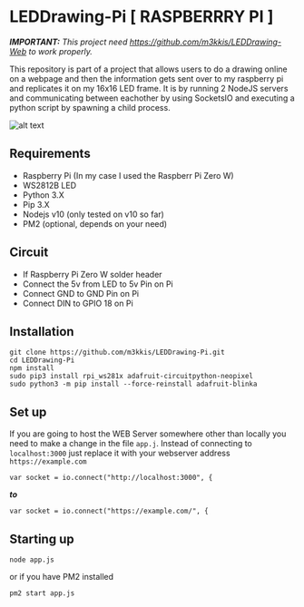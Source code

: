 # LEDDrawing-Pi [ RASPBERRRY PI ]
***IMPORTANT:** This project need https://github.com/m3kkis/LEDDrawing-Web to work properly.*

This repository is part of a project that allows users to do a drawing online on a webpage and then the information gets sent over to my raspberry pi and replicates it on my 16x16 LED frame. It is by running 2 NodeJS servers and communicating between eachother by using SocketsIO and executing a python script by spawning a child process.

![alt text](https://github.com/m3kkis/LEDDrawing-Pi/blob/master/leddraw.gif?raw=true)

## Requirements
* Raspberry Pi (In my case I used the Raspberr Pi Zero W)
* WS2812B LED
* Python 3.X
* Pip 3.X
* Nodejs v10 (only tested on v10 so far)
* PM2 (optional, depends on your need)

## Circuit
* If Raspberry Pi Zero W solder header
* Connect the 5v from LED to 5v Pin on Pi
* Connect GND to GND Pin on Pi
* Connect DIN to GPIO 18 on Pi

## Installation
```
git clone https://github.com/m3kkis/LEDDrawing-Pi.git
cd LEDDrawing-Pi
npm install
sudo pip3 install rpi_ws281x adafruit-circuitpython-neopixel
sudo python3 -m pip install --force-reinstall adafruit-blinka
```
## Set up
If you are going to host the WEB Server somewhere other than locally you need to make a change in the file `app.j`. Instead of connecting to `localhost:3000` just replace it with your webserver address `https://example.com`

```
var socket = io.connect("http://localhost:3000", {
```
***to***
```
var socket = io.connect("https://example.com/", {
```

## Starting up
```
node app.js
```
or if you have PM2 installed
```
pm2 start app.js
```